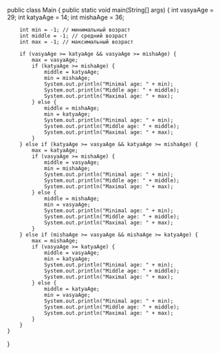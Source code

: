 public class Main {
    public static void main(String[] args) {
        int vasyaAge = 29;
        int katyaAge = 14;
        int mishaAge = 36;

        int min = -1; // минимальный возраст
        int middle = -1; // средний возраст
        int max = -1; // максимальный возраст

        if (vasyaAge >= katyaAge && vasyaAge >= mishaAge) {
            max = vasyaAge;
            if (katyaAge >= mishaAge) {
                middle = katyaAge;
                min = mishaAge;
                System.out.println("Minimal age: " + min);
                System.out.println("Middle age: " + middle);
                System.out.println("Maximal age: " + max);
            } else {
                middle = mishaAge;
                min = katyaAge;
                System.out.println("Minimal age: " + min);
                System.out.println("Middle age: " + middle);
                System.out.println("Maximal age: " + max);
            }
        } else if (katyaAge >= vasyaAge && katyaAge >= mishaAge) {
            max = katyaAge;
            if (vasyaAge >= mishaAge) {
                middle = vasyaAge;
                min = mishaAge;
                System.out.println("Minimal age: " + min);
                System.out.println("Middle age: " + middle);
                System.out.println("Maximal age: " + max);
            } else {
                middle = mishaAge;
                min = vasyaAge;
                System.out.println("Minimal age: " + min);
                System.out.println("Middle age: " + middle);
                System.out.println("Maximal age: " + max);
            }
        } else if (mishaAge >= vasyaAge && mishaAge >= katyaAge) {
            max = mishaAge;
            if (vasyaAge >= katyaAge) {
                middle = vasyaAge;
                min = katyaAge;
                System.out.println("Minimal age: " + min);
                System.out.println("Middle age: " + middle);
                System.out.println("Maximal age: " + max);
            } else {
                middle = katyaAge;
                min = vasyaAge;
                System.out.println("Minimal age: " + min);
                System.out.println("Middle age: " + middle);
                System.out.println("Maximal age: " + max);
            }
        }
    }
}
